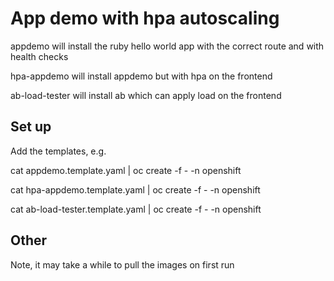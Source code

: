 # App demo with hpa autoscaling 

appdemo will install the ruby hello world app with the correct route and with health checks 

hpa-appdemo will install appdemo but with hpa on the frontend

ab-load-tester will install ab which can apply load on the frontend

## Set up

Add the templates, e.g. 

cat appdemo.template.yaml         | oc create -f -  -n openshift

cat hpa-appdemo.template.yaml     | oc create -f -  -n openshift

cat ab-load-tester.template.yaml  | oc create -f -  -n openshift

## Other

Note, it may take a while to pull the images on first run
